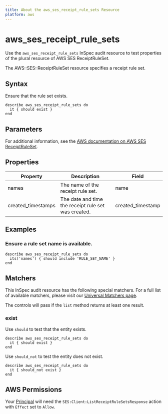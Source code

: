 ```yaml
---
title: About the aws_ses_receipt_rule_sets Resource
platform: aws
---
```


# aws_ses_receipt_rule_sets

Use the `aws_ses_receipt_rule_sets` InSpec audit resource to test properties of the plural resource of AWS SES ReceiptRuleSet.

The AWS::SES::ReceiptRuleSet resource specifies a receipt rule set.

## Syntax

Ensure that the rule set exists.

    describe aws_ses_receipt_rule_sets do
      it { should exist }
    end

## Parameters

For additional information, see the [AWS documentation on AWS SES ReceiptRuleSet](https://docs.aws.amazon.com/AWSCloudFormation/latest/UserGuide/aws-resource-ses-receiptruleset.html).

## Properties

| Property | Description | Field | 
| --- | --- | --- |
| names | The name of the receipt rule set. | name |
| created_timestamps | The date and time the receipt rule set was created. | created_timestamp |

## Examples

### Ensure a rule set name is available.
    describe aws_ses_receipt_rule_sets do
      its('names') { should include 'RULE_SET_NAME' }
    end

## Matchers

This InSpec audit resource has the following special matchers. For a full list of available matchers, please visit our [Universal Matchers page](https://www.inspec.io/docs/reference/matchers/).

The controls will pass if the `list` method returns at least one result.

### exist

Use `should` to test that the entity exists.

    describe aws_ses_receipt_rule_sets do
      it { should exist }
    end

Use `should_not` to test the entity does not exist.

    describe aws_ses_receipt_rule_sets do
      it { should_not exist }
    end

## AWS Permissions

Your [Principal](https://docs.aws.amazon.com/IAM/latest/UserGuide/intro-structure.html#intro-structure-principal) will need the `SES:Client:ListReceiptRuleSetsResponse` action with `Effect` set to `Allow`.